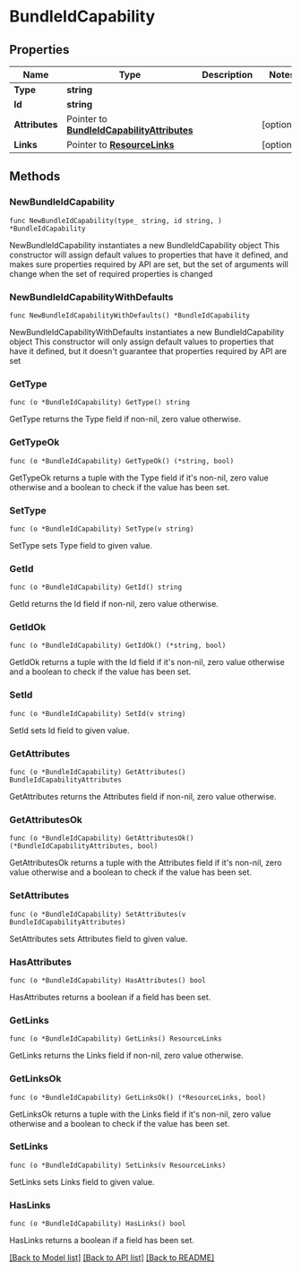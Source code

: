 # BundleIdCapability

## Properties

Name | Type | Description | Notes
------------ | ------------- | ------------- | -------------
**Type** | **string** |  | 
**Id** | **string** |  | 
**Attributes** | Pointer to [**BundleIdCapabilityAttributes**](BundleIdCapabilityAttributes.md) |  | [optional] 
**Links** | Pointer to [**ResourceLinks**](ResourceLinks.md) |  | [optional] 

## Methods

### NewBundleIdCapability

`func NewBundleIdCapability(type_ string, id string, ) *BundleIdCapability`

NewBundleIdCapability instantiates a new BundleIdCapability object
This constructor will assign default values to properties that have it defined,
and makes sure properties required by API are set, but the set of arguments
will change when the set of required properties is changed

### NewBundleIdCapabilityWithDefaults

`func NewBundleIdCapabilityWithDefaults() *BundleIdCapability`

NewBundleIdCapabilityWithDefaults instantiates a new BundleIdCapability object
This constructor will only assign default values to properties that have it defined,
but it doesn't guarantee that properties required by API are set

### GetType

`func (o *BundleIdCapability) GetType() string`

GetType returns the Type field if non-nil, zero value otherwise.

### GetTypeOk

`func (o *BundleIdCapability) GetTypeOk() (*string, bool)`

GetTypeOk returns a tuple with the Type field if it's non-nil, zero value otherwise
and a boolean to check if the value has been set.

### SetType

`func (o *BundleIdCapability) SetType(v string)`

SetType sets Type field to given value.


### GetId

`func (o *BundleIdCapability) GetId() string`

GetId returns the Id field if non-nil, zero value otherwise.

### GetIdOk

`func (o *BundleIdCapability) GetIdOk() (*string, bool)`

GetIdOk returns a tuple with the Id field if it's non-nil, zero value otherwise
and a boolean to check if the value has been set.

### SetId

`func (o *BundleIdCapability) SetId(v string)`

SetId sets Id field to given value.


### GetAttributes

`func (o *BundleIdCapability) GetAttributes() BundleIdCapabilityAttributes`

GetAttributes returns the Attributes field if non-nil, zero value otherwise.

### GetAttributesOk

`func (o *BundleIdCapability) GetAttributesOk() (*BundleIdCapabilityAttributes, bool)`

GetAttributesOk returns a tuple with the Attributes field if it's non-nil, zero value otherwise
and a boolean to check if the value has been set.

### SetAttributes

`func (o *BundleIdCapability) SetAttributes(v BundleIdCapabilityAttributes)`

SetAttributes sets Attributes field to given value.

### HasAttributes

`func (o *BundleIdCapability) HasAttributes() bool`

HasAttributes returns a boolean if a field has been set.

### GetLinks

`func (o *BundleIdCapability) GetLinks() ResourceLinks`

GetLinks returns the Links field if non-nil, zero value otherwise.

### GetLinksOk

`func (o *BundleIdCapability) GetLinksOk() (*ResourceLinks, bool)`

GetLinksOk returns a tuple with the Links field if it's non-nil, zero value otherwise
and a boolean to check if the value has been set.

### SetLinks

`func (o *BundleIdCapability) SetLinks(v ResourceLinks)`

SetLinks sets Links field to given value.

### HasLinks

`func (o *BundleIdCapability) HasLinks() bool`

HasLinks returns a boolean if a field has been set.


[[Back to Model list]](../README.md#documentation-for-models) [[Back to API list]](../README.md#documentation-for-api-endpoints) [[Back to README]](../README.md)


